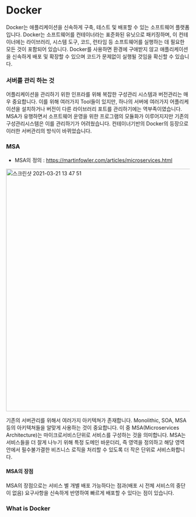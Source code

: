 # Docker
Docker는 애플리케이션을 신속하게 구축, 테스트 및 배포할 수 있는 소프트웨어 플랫폼입니다. Docker는 소프트웨어를 컨테이너라는 표준화된 유닛으로 패키징하며, 이 컨테이너에는 라이브러리, 시스템 도구, 코드, 런타임 등 소프트웨어를 실행하는 데 필요한 모든 것이 포함되어 있습니다. Docker를 사용하면 환경에 구애받지 않고 애플리케이션을 신속하게 배포 및 확장할 수 있으며 코드가 문제없이 실행될 것임을 확신할 수 있습니다.

### 서버를 관리 하는 것
어플리케이션을 관리하기 위한 인프라를 위해 복잡한 구성관리 시스템과 버전관리는 매우 중요합니다. 이를 위해 여러가지 Tool들이 있지만, 하나의 서버에 여러가지 어플리케이션을 설치하거나 버전이 다른 라이브러리 포트를 관리하기에는 역부족이였습니다. MSA가 유행하면서 소프트웨어 운영을 위한 프로그램의 모듈화가 이루어지지만 기존의 구성관리시스템은 이를 관리하기가 어려웠습니다. 컨테이너기반의 Docker의 등장으로 이러한 서버관리의 방식이 바뀌었습니다. 

### MSA
 - MSA의 정의 : https://martinfowler.com/articles/microservices.html
<img width="662" alt="스크린샷 2021-03-21 13 47 51" src="https://user-images.githubusercontent.com/45285053/111894238-7fba5e80-8a4c-11eb-96f6-4260e74cfc86.png">

기존의 서버관리를 위해서 여러가지 아키텍쳐가 존재합니다. Monolithic, SOA, MSA등의 아키텍쳐들을 알맞게 사용하는 것이 중요합니다. 이 중 MSA(Microservices Architecture)는 마이크로서비스단위로 서비스를 구성하는 것을 의미합니다. MSA는 서비스들을 더 잘게 나누기 위해 특정 도메인 바운더리, 즉 영역을 정의하고 해당 영역 안에서 필수불가결한 비즈니스 로직을 처리할 수 있도록 더 작은 단위로 서비스화합니다.

#### MSA의 장점
MSA의 장점으로는 서비스 별 개별 배포 가능하다는 점과(배포 시 전체 서비스의 중단이 없음) 요구사항을 신속하게 반영하여 빠르게 배포할 수 있다는 점이 있습니다. 

### What is Docker 

